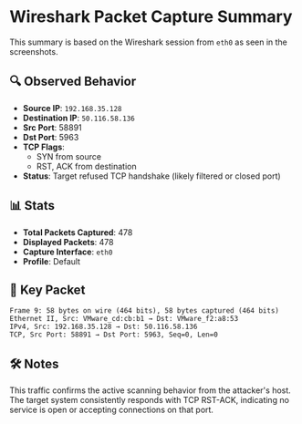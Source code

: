 
# Wireshark Packet Capture Summary

This summary is based on the Wireshark session from `eth0` as seen in the screenshots.

## 🔍 Observed Behavior

- **Source IP**: `192.168.35.128`
- **Destination IP**: `50.116.58.136`
- **Src Port**: 58891
- **Dst Port**: 5963
- **TCP Flags**: 
  - SYN from source
  - RST, ACK from destination
- **Status**: Target refused TCP handshake (likely filtered or closed port)

## 📊 Stats

- **Total Packets Captured**: 478
- **Displayed Packets**: 478
- **Capture Interface**: `eth0`
- **Profile**: Default

## 📌 Key Packet

```
Frame 9: 58 bytes on wire (464 bits), 58 bytes captured (464 bits)
Ethernet II, Src: VMware_cd:cb:b1 → Dst: VMware_f2:a8:53
IPv4, Src: 192.168.35.128 → Dst: 50.116.58.136
TCP, Src Port: 58891 → Dst Port: 5963, Seq=0, Len=0
```

## 🛠 Notes

This traffic confirms the active scanning behavior from the attacker's host. The target system consistently responds with TCP RST-ACK, indicating no service is open or accepting connections on that port.
